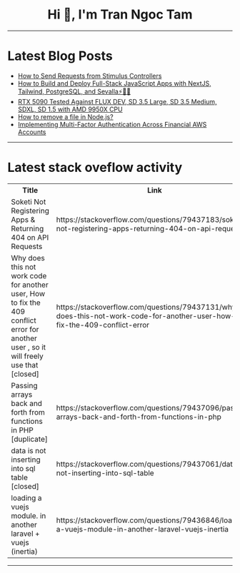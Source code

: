<h1 align="center">Hi 👋, I'm Tran Ngoc Tam</h1>

---

# Latest Blog Posts 
<!-- BLOG-POST-LIST:START -->
- [How to Send Requests from Stimulus Controllers](https://dev.to/railsdesigner/how-to-send-requests-from-stimulus-controllers-165f)
- [How to Build and Deploy Full-Stack JavaScript Apps with NextJS, Tailwind, PostgreSQL, and Sevalla⚡👨‍💻](https://dev.to/madza/how-to-build-and-deploy-full-stack-javascript-apps-with-nextjs-tailwind-postgresql-and-3fkp)
- [RTX 5090 Tested Against FLUX DEV, SD 3.5 Large, SD 3.5 Medium, SDXL, SD 1.5 with AMD 9950X CPU](https://dev.to/furkangozukara/rtx-5090-tested-against-flux-dev-sd-35-large-sd-35-medium-sdxl-sd-15-with-amd-9950x-cpu-3590)
- [How to remove a file in Node.js?](https://dev.to/ramunarasinga-11/how-to-remove-a-file-in-nodejs-4blh)
- [Implementing Multi-Factor Authentication Across Financial AWS Accounts](https://dev.to/ikoh_sylva/implementing-multi-factor-authentication-across-financial-aws-accounts-3bmm)
<!-- BLOG-POST-LIST:END -->

---

# Latest stack oveflow activity
<table>
  <tr><th>Title</th><th>Link</th></tr>
  <!-- STACKOVERFLOW:START --><tr><td>Soketi Not Registering Apps &amp; Returning 404 on API Requests</td><td>https://stackoverflow.com/questions/79437183/soketi-not-registering-apps-returning-404-on-api-requests</td></tr><tr><td>Why does this not work code for another user, How to fix the 409 conflict error for another user , so it will freely use that [closed]</td><td>https://stackoverflow.com/questions/79437131/why-does-this-not-work-code-for-another-user-how-to-fix-the-409-conflict-error</td></tr><tr><td>Passing arrays back and forth from functions in PHP [duplicate]</td><td>https://stackoverflow.com/questions/79437096/passing-arrays-back-and-forth-from-functions-in-php</td></tr><tr><td>data is not inserting into sql table [closed]</td><td>https://stackoverflow.com/questions/79437061/data-is-not-inserting-into-sql-table</td></tr><tr><td>loading a vuejs module. in another laravel + vuejs &lpar;inertia&rpar;</td><td>https://stackoverflow.com/questions/79436846/loading-a-vuejs-module-in-another-laravel-vuejs-inertia</td></tr><!-- STACKOVERFLOW:END -->
</table>

---


